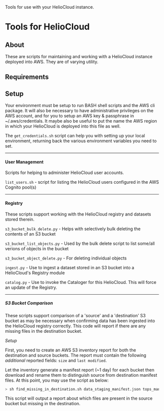 Tools for use with your HelioCloud instance.

# Tools for HelioCloud

## About

These are scripts for maintaining and working with a HelioCloud instance deployed into AWS. They are
of varying utility.

## Requirements



## Setup
Your environment must be setup to run BASH shell scripts and the AWS cli package. It will
also be necessary to have administrative privileges on the AWS account, and for you to setup
an AWS key & passphrase in ~/.aws/credentials. It maybe also be useful to put the name the AWS
region in which your HelioCloud is deployed into this file as well.

The `get_credentials.sh` script can help you with setting up your local environment, returning
back the various environment variables you need to set.


---
#### User Management
Scripts for helping to administer HelioCloud user accounts.

`list_users.sh` - script for listing the HelioCloud users configured in the AWS Cognito pool(s)

---
#### Registry
These scripts support working with the HelioCloud registry and datasets stored therein.

`s3_bucket_bulk_delete.py` - Helps with selectively bulk deleting the contents of an S3 bucket

`s3_bucket_list_objects.py` - Used by the bulk delete script to list some/all verions of objects in the bucket

`s3_bucket_object_delete.py` - For deleting individual objects

`ingest.py` - Use to ingest a dataset stored in an S3 bucket into a HelioCloud's Registry module

`catalog.py` - Use to invoke the Cataloger for this HelioCloud. This will force an update of the 
Registry.

---
##### S3 Bucket Comparison
These scripts support comparison of a 'source' and a 'destination' S3 bucket as may be necessary
when confirming data has been ingested into the HelioCloud registry correctly. This code will report 
if there are any missing files in the destination bucket.

_Setup_

First, you need to create an AWS S3 inventory report for both the destination and source 
buckets. The report must contain the following _additional_ reported fields:
`size` and `last modified`. 

Let the inventory generate a manifest report (~1 day) for each bucket then download and rename them 
to distinguish source from destination manifest files. At this point, you may use the script as
below:

```bash
> sh find_missing_in_destination.sh data_staging_manifest.json tops_manifest.json
```

This script will output a report about which files are present in the source bucket but missing in the destination.